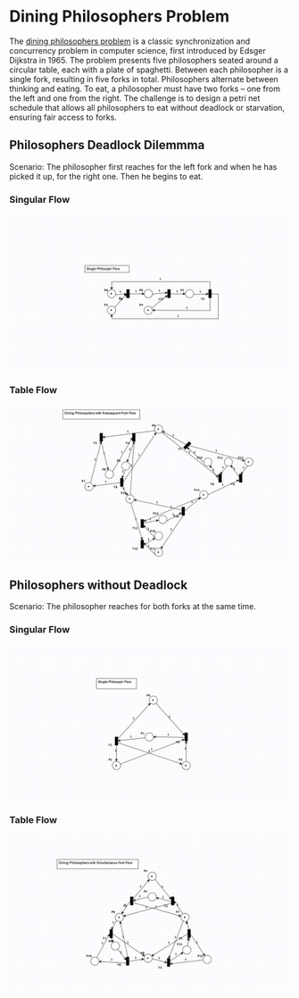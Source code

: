 # Dining Philosophers Problem

The [dining philosophers problem](https://en.wikipedia.org/wiki/Dining_philosophers_problem) is a classic synchronization and concurrency problem in computer science, first introduced by Edsger Dijkstra in 1965. The problem presents five philosophers seated around a circular table, each with a plate of spaghetti. Between each philosopher is a single fork, resulting in five forks in total. Philosophers alternate between thinking and eating. To eat, a philosopher must have two forks – one from the left and one from the right. The challenge is to design a petri net schedule that allows all philosophers to eat without deadlock or starvation, ensuring fair access to forks.

## Philosophers Deadlock Dilemmma

Scenario: The philosopher first reaches for the left fork and when he has picked it up, for the right one. Then he begins to eat.

### Singular Flow

![Sequential Singular Flow](/img/03-philosophers-deadlock-1.png)

### Table Flow

![Sequential Table Flow](/img/03-philosophers-deadlock-2.png)

## Philosophers without Deadlock

Scenario: The philosopher reaches for both forks at the same time.

### Singular Flow

![Synchronous Singular Flow](/img/03-philosophers-sync-1.png)

### Table Flow

![Synchronous Table Flow](/img/03-philosophers-sync-2.png)

